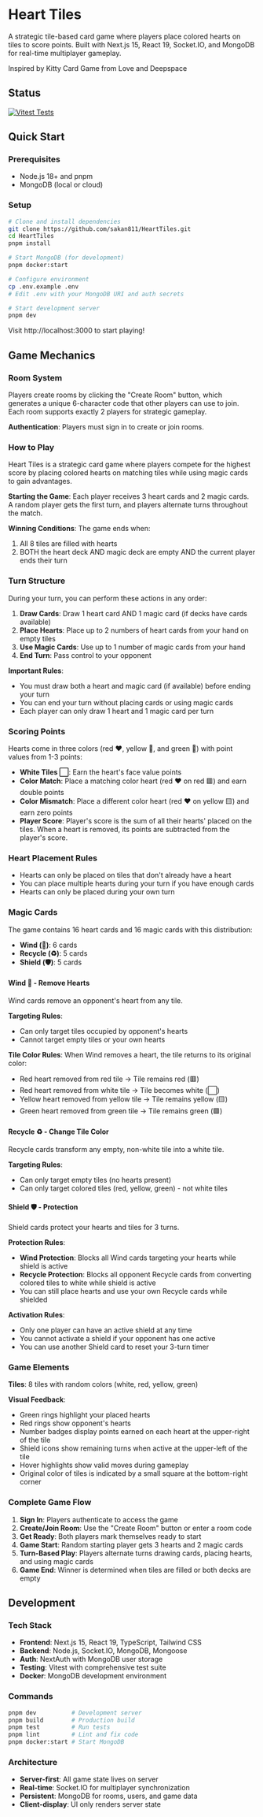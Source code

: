 # Heart Tiles

A strategic tile-based card game where players place colored hearts on tiles to score points. Built with Next.js 15, React 19, Socket.IO, and MongoDB for real-time multiplayer gameplay.

Inspired by Kitty Card Game from Love and Deepspace

## Status

[![Vitest Tests](https://github.com/sakan811/HeartTiles/actions/workflows/web-app-test.yml/badge.svg)](https://github.com/sakan811/HeartTiles/actions/workflows/web-app-test.yml)
## Quick Start

### Prerequisites
- Node.js 18+ and pnpm
- MongoDB (local or cloud)

### Setup
```bash
# Clone and install dependencies
git clone https://github.com/sakan811/HeartTiles.git
cd HeartTiles
pnpm install

# Start MongoDB (for development)
pnpm docker:start

# Configure environment
cp .env.example .env
# Edit .env with your MongoDB URI and auth secrets

# Start development server
pnpm dev
```

Visit http://localhost:3000 to start playing!

## Game Mechanics

### Room System

Players create rooms by clicking the "Create Room" button, which generates a unique 6-character code that other players can use to join. Each room supports exactly 2 players for strategic gameplay.

**Authentication**: Players must sign in to create or join rooms.

### How to Play

Heart Tiles is a strategic card game where players compete for the highest score by placing colored hearts on matching tiles while using magic cards to gain advantages.

**Starting the Game**: Each player receives 3 heart cards and 2 magic cards. A random player gets the first turn, and players alternate turns throughout the match.

**Winning Conditions**: The game ends when:
1. All 8 tiles are filled with hearts
2. BOTH the heart deck AND magic deck are empty AND the current player ends their turn

### Turn Structure

During your turn, you can perform these actions in any order:

1. **Draw Cards**: Draw 1 heart card AND 1 magic card (if decks have cards available)
2. **Place Hearts**: Place up to 2 numbers of heart cards from your hand on empty tiles
3. **Use Magic Cards**: Use up to 1 number of magic cards from your hand
4. **End Turn**: Pass control to your opponent

**Important Rules**:
- You must draw both a heart and magic card (if available) before ending your turn
- You can end your turn without placing cards or using magic cards
- Each player can only draw 1 heart and 1 magic card per turn

### Scoring Points

Hearts come in three colors (red ❤️, yellow 💛, and green 💚) with point values from 1-3 points:

- **White Tiles ⬜**: Earn the heart's face value points
- **Color Match**: Place a matching color heart (red ❤️ on red 🟥) and earn double points
- **Color Mismatch**: Place a different color heart (red ❤️ on yellow 🟨) and earn zero points
- **Player Score**: Player's score is the sum of all their hearts' placed on the tiles. When a heart is removed, its points are subtracted from the player's score.

### Heart Placement Rules

- Hearts can only be placed on tiles that don't already have a heart
- You can place multiple hearts during your turn if you have enough cards
- Hearts can only be placed during your own turn

### Magic Cards

The game contains 16 heart cards and 16 magic cards with this distribution:
- **Wind (💨)**: 6 cards
- **Recycle (♻️)**: 5 cards
- **Shield (🛡️)**: 5 cards

#### Wind 💨 - Remove Hearts

Wind cards remove an opponent's heart from any tile.

**Targeting Rules**:
- Can only target tiles occupied by opponent's hearts
- Cannot target empty tiles or your own hearts

**Tile Color Rules**: When Wind removes a heart, the tile returns to its original color:
- Red heart removed from red tile → Tile remains red (🟥)
- Red heart removed from white tile → Tile becomes white (⬜)
- Yellow heart removed from yellow tile → Tile remains yellow (🟨)
- Green heart removed from green tile → Tile remains green (🟩)

#### Recycle ♻️ - Change Tile Color

Recycle cards transform any empty, non-white tile into a white tile.

**Targeting Rules**:
- Can only target empty tiles (no hearts present)
- Can only target colored tiles (red, yellow, green) - not white tiles

#### Shield 🛡️ - Protection

Shield cards protect your hearts and tiles for 3 turns.

**Protection Rules**:
- **Wind Protection**: Blocks all Wind cards targeting your hearts while shield is active
- **Recycle Protection**: Blocks all opponent Recycle cards from converting colored tiles to white while shield is active
- You can still place hearts and use your own Recycle cards while shielded

**Activation Rules**:
- Only one player can have an active shield at any time
- You cannot activate a shield if your opponent has one active
- You can use another Shield card to reset your 3-turn timer

### Game Elements

**Tiles**: 8 tiles with random colors (white, red, yellow, green)

**Visual Feedback**:
- Green rings highlight your placed hearts
- Red rings show opponent's hearts
- Number badges display points earned on each heart at the upper-right of the tile
- Shield icons show remaining turns when active at the upper-left of the tile
- Hover highlights show valid moves during gameplay
- Original color of tiles is indicated by a small square at the bottom-right corner

### Complete Game Flow

1. **Sign In**: Players authenticate to access the game
2. **Create/Join Room**: Use the "Create Room" button or enter a room code
3. **Get Ready**: Both players mark themselves ready to start
4. **Game Start**: Random starting player gets 3 hearts and 2 magic cards
5. **Turn-Based Play**: Players alternate turns drawing cards, placing hearts, and using magic cards
6. **Game End**: Winner is determined when tiles are filled or both decks are empty

## Development

### Tech Stack
- **Frontend**: Next.js 15, React 19, TypeScript, Tailwind CSS
- **Backend**: Node.js, Socket.IO, MongoDB, Mongoose
- **Auth**: NextAuth with MongoDB user storage
- **Testing**: Vitest with comprehensive test suite
- **Docker**: MongoDB development environment

### Commands
```bash
pnpm dev          # Development server
pnpm build        # Production build
pnpm test         # Run tests
pnpm lint         # Lint and fix code
pnpm docker:start # Start MongoDB
```

### Architecture
- **Server-first**: All game state lives on server
- **Real-time**: Socket.IO for multiplayer synchronization
- **Persistent**: MongoDB for rooms, users, and game data
- **Client-display**: UI only renders server state